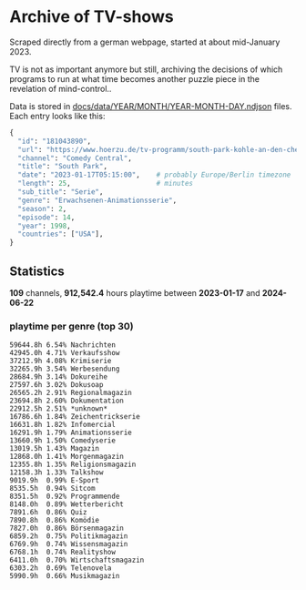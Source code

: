 # Archive of TV-shows

Scraped directly from a german webpage, started at about mid-January 2023.

TV is not as important anymore but still, archiving the decisions of which programs to run at what time
becomes another puzzle piece in the revelation of mind-control.. 

Data is stored in [docs/data/YEAR/MONTH/YEAR-MONTH-DAY.ndjson](docs/data/) files. 
Each entry looks like this:

```python
{
  "id": "181043890", 
  "url": "https://www.hoerzu.de/tv-programm/south-park-kohle-an-den-chefkoch/bid_181043890/", 
  "channel": "Comedy Central", 
  "title": "South Park", 
  "date": "2023-01-17T05:15:00",    # probably Europe/Berlin timezone 
  "length": 25,                     # minutes 
  "sub_title": "Serie", 
  "genre": "Erwachsenen-Animationsserie", 
  "season": 2, 
  "episode": 14, 
  "year": 1998, 
  "countries": ["USA"],
}
```

## Statistics

**109** channels, **912,542.4** hours playtime between **2023-01-17** and **2024-06-22**


### playtime per genre (top 30)

    59644.8h 6.54% Nachrichten
    42945.0h 4.71% Verkaufsshow
    37212.9h 4.08% Krimiserie
    32265.9h 3.54% Werbesendung
    28684.9h 3.14% Dokureihe
    27597.6h 3.02% Dokusoap
    26565.2h 2.91% Regionalmagazin
    23694.8h 2.60% Dokumentation
    22912.5h 2.51% *unknown*
    16786.6h 1.84% Zeichentrickserie
    16631.8h 1.82% Infomercial
    16291.9h 1.79% Animationsserie
    13660.9h 1.50% Comedyserie
    13019.5h 1.43% Magazin
    12868.0h 1.41% Morgenmagazin
    12355.8h 1.35% Religionsmagazin
    12158.3h 1.33% Talkshow
    9019.9h  0.99% E-Sport
    8535.5h  0.94% Sitcom
    8351.5h  0.92% Programmende
    8148.0h  0.89% Wetterbericht
    7891.6h  0.86% Quiz
    7890.8h  0.86% Komödie
    7827.0h  0.86% Börsenmagazin
    6859.2h  0.75% Politikmagazin
    6769.9h  0.74% Wissensmagazin
    6768.1h  0.74% Realityshow
    6411.0h  0.70% Wirtschaftsmagazin
    6303.2h  0.69% Telenovela
    5990.9h  0.66% Musikmagazin
